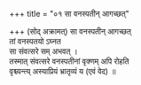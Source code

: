 +++
title = "०१ सा वनस्पतीन् आगच्छत्"

+++
(सोद् अक्रामत्) सा वनस्पतीन् आगच्छत्  
तां वनस्पतयो ऽघ्नत  
सा संवत्सरे सम् अभवत् ।  
तस्मात् संवत्सरे वनस्पतीनां वृक्णम् अपि रोहति  
वृश्च्यन्त्य् अस्याप्रियं भ्रातृव्यं य (एवं वेद) ॥